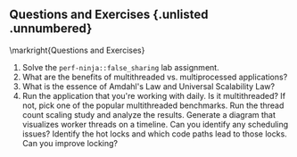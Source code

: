 ## Questions and Exercises {.unlisted .unnumbered}

\markright{Questions and Exercises}

1. Solve the `perf-ninja::false_sharing` lab assignment.
2. What are the benefits of multithreaded vs. multiprocessed applications?
3. What is the essence of Amdahl's Law and Universal Scalability Law?
4. Run the application that you're working with daily. Is it multithreaded? If not, pick one of the popular multithreaded benchmarks. Run the thread count scaling study and analyze the results. Generate a diagram that visualizes worker threads on a timeline. Can you identify any scheduling issues? Identify the hot locks and which code paths lead to those locks. Can you improve locking? 
